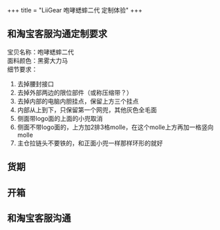 +++
title = "LiiGear 咆哮蟋蟀二代 定制体验"
+++

## 和淘宝客服沟通定制要求

宝贝名称：咆哮蟋蟀二代  
面料颜色：黑雾大力马  
细节要求：  

1. 去掉腰封接口  
2. 去掉外部两边的限位部件（或称压缩带？）
3. 去掉内部的电脑内胆挂点，保留上方三个挂点
4. 内部从上到下，只保留第一个网兜，其他灰色全毛面
5. 侧面带logo面的上面的小兜取消
6. 侧面不带logo面的，上方加2排3格molle，在这个molle上方再加一格竖向molle
7. 主仓拉链头不要铁的，和正面小兜一样那样环形的就好

## 货期

## 开箱

## 和淘宝客服沟通
